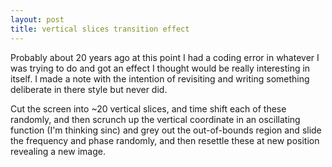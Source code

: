 ```yaml
---
layout: post
title: vertical slices transition effect
---
```

Probably about 20 years ago at this point I had a coding error in whatever I was trying to do and got an effect I thought would be really interesting in itself.  I made a note with the intention of revisiting and writing something deliberate in there style but never did. 

Cut the screen into ~20 vertical slices, and time shift each of these randomly, and then scrunch up the vertical coordinate in an oscillating function (I'm thinking sinc) and grey out the out-of-bounds region and slide the frequency and phase randomly, and then resettle these at new position revealing a new image.